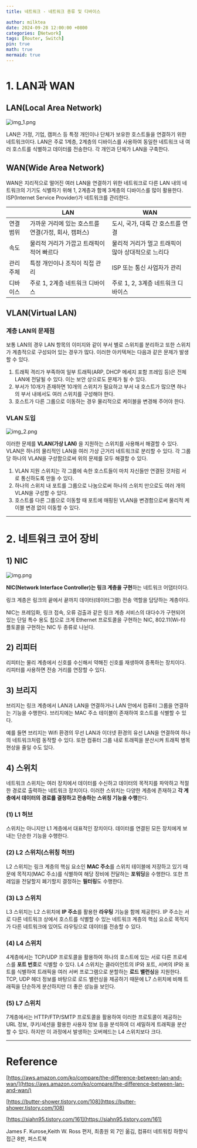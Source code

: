 ```yaml
---
title: 네트워크 - 네트워크 종류 및 디바이스

author: milktea
date: 2024-09-28 12:00:00 +0800
categories: [Network]
tags: [Router, Switch]
pin: true
math: true
mermaid: true
---
```


# 1. LAN과 WAN

## LAN(Local Area Network)

![img_1.png](/assets/img/posts/network/study-1-3/img_1.png)

LAN은 가정, 기업, 캠퍼스 등 특정 개인이나 단체가 보유한 호스트들을 연결하기 위한 네트워크이다.
LAN은 주로 1계층, 2계층의 디바이스를 사용하여 동일한 네트워크 내 여러 호스트를 식별하고 데이터를 전송한다.
각 개인과 단체가 LAN을 구축한다.

## WAN(Wide Area Network)

WAN은 지리적으로 떨어진 여러 LAN을 연결하기 위한 네트워크로 다른 LAN 내의 네트워크의 기기도 식별하기 위해 1, 2계층과 함께 3계층의 디바이스를 많이 활용한다.
ISP(Internet Service Provider)가 네트워크를 관리한다.

|       | LAN                             | WAN                          |
|-------|---------------------------------|------------------------------|
| 연결 범위 | 가까운 거리에 있는 호스트를 연결(가정, 회사, 캠퍼스) | 도시, 국가, 대륙 간 호스트를 연결 |
| 속도    | 물리적 거리가 가깝고 트래픽이 적어 빠르다         | 물리적 거리가 멀고 트래픽이 많아 상대적으로 느리다 |
| 관리 주체 | 특정 개인이나 조직이 직접 관리               | ISP 또는 통신 사업자가 관리            |
| 디바이스  | 주로 1, 2계층 네트워크 디바이스             | 주로 1, 2, 3계층 네트워크 디바이스       |

## VLAN(Virtual LAN)

### 계층 LAN의 문제점

보통 LAN의 경우 LAN 항목의 이미지와 같이 부서 별로 스위치를 분리하고 또한 스위치가 계층적으로 구성되어 있는 경우가 많다.
이러한 아키텍쳐는 다음과 같은 문제가 발생할 수 있다.

1. 트래픽 격리가 부족하여 일부 트래픽(ARP, DHCP 메세지 포함 프레임 등)은 전체 LAN에 전달될 수 있다. 이는 보안 상으로도 문제가 될 수 있다.
2. 부서가 10개가 존재하면 10개의 스위치가 필요하고 부서 내 호스트가 많으면 하나의 부서 내에서도 여러 스위치를 구성해야 한다.
3. 호스트가 다른 그룹으로 이동하는 경우 물리적으로 케이블을 변경해 주어야 한다.

### VLAN 도입

![img_2.png](/assets/img/posts/network/study-1-3/img_2.png)

이러한 문제를 **VLAN(가상 LAN)** 을 지원하는 스위치를 사용해서 해결할 수 있다.
VLAN은 하나의 물리적인 LAN을 여러 가상 근거리 네트워크로 분리할 수 있다.
각 그룹 당 하나의 VLAN을 구성함으로써 위의 문제를 모두 해결할 수 있다.

1. VLAN 지원 스위치는 각 그룹에 속한 호스트들이 마치 자신들만 연결된 것처럼 서로 통신하도록 만들 수 있다.
2. 하나의 스위치 내 포트를 그룹으로 나눔으로써 하나의 스위치 만으로도 여러 개의 VLAN을 구성할 수 있다.
3. 호스트를 다른 그룹으로 이동할 때 포트에 매핑된 VLAN을 변경함으로써 물리적 케이블 변경 없이 이동할 수 있다.

---

# 2. 네트워크 코어 장비

## 1) NIC

![img.png](/assets/img/posts/network/study-1-3/img.png)

**NIC(Network Interface Controller)는 링크 계층을 구현**하는 네트워크 어댑터이다.

링크 계층은 링크의 끝에서 끝까지 데이터(데이터그램) 전송 역할을 담당하는 계층이다.

NIC는 프레임화, 링크 접속, 오류 검출과 같은 링크 계층 서비스의 대다수가 구현되어 있는 단일 특수 용도 칩으로 크게 Ethernet 프로토콜을 구현하는 NIC, 802.11(Wi-fi) 플토콜을 구현하는 NIC 두 종류로 나뉜다.

## 2) 리피터

리피터는 물리 계층에서 신호를 수신해서 약해진 신호를 재생하여 증폭하는 장치이다.
리피터를 사용하면 전송 거리를 연장할 수 있다.

## 3) 브리지

브리지는 링크 계층에서 LAN과 LAN을 연결하거나 LAN 안에서 컴퓨터 그룹을 연결하는 기능을 수행한다.
브리지에는 MAC 주소 테이블이 존재하여 호스트를 식별할 수 있다.

예를 들면 브리지는 Wifi 환경의 무선 LAN과 이더넷 환경의 유선 LAN을 연결하여 하나의 네트워크처럼 동작할 수 있다.
또한 컴퓨터 그룹 내로 트래픽을 분산시켜 트래픽 병목 현상을 줄일 수도 있다.

## 4) 스위치

네트워크 스위치는 여러 장치에서 데이터를 수신하고 데이터의 목적지를 파악하고 적절한 경로로 출력하는 네트워크 장치이다.
이러한 스위치는 다양한 계층에 존재하고 **각 계층에서 데이터의 경로를 결정하고 전송하는 스위칭 기능을 수행**한다.

### (1) L1 허브

스위치는 아니지만 L1 계층에서 대표적인 장치이다. 데이터를 연결된 모든 장치에게 보내는 단순한 기능을 수행한다.

### (2) L2 스위치(스위칭 허브)

L2 스위치는 링크 계층의 핵심 요소인 **MAC 주소**를 스위치 테이블에 저장하고 있기 때문에 목적지(MAC 주소)를 식별하여 해당 장비에 전달하는 **포워딩**을 수행한다.
또한 프레임을 전달할지 폐기할지 결정하는 **필터링**도 수행한다.

### (3) L3 스위치

L3 스위치는 L2 스위치에 **IP 주소**를 활용한 **라우팅** 기능을 함께 제공한다.
IP 주소는 서로 다른 네트워크 상에서 호스트를 식별할 수 있는 네트워크 계층의 핵심 요소로 목적지가 다른 네트워크에 있어도 라우팅으로 데이터를 전송할 수 있다.

### (4) L4 스위치

4계층에서는 TCP/UDP 프로토콜을 활용하여 하나의 호스트에 있는 서로 다른 프로세스를 **포트 번호**로 식별할 수 있다.
L4 스위치는 클라이언트의 IP와 포트, 서버의 IP와 포트를 식별하여 트래픽을 여러 서버 프로그램으로 분할하는 **로드 밸런싱**을 지원한다.
TCP, UDP 헤더 정보를 바탕으로 로드 밸런싱을 제공하기 때문에 L7 스위치에 비해 트래픽을 단순하게 분산하지만 더 좋은 성능을 보인다.

### (5) L7 스위치

7계층에서는 HTTP/FTP/SMTP 프로토콜을 활용하여 이러한 프로토콜이 제공하는 URL 정보, 쿠키/세션을 활용한 사용자 정보 등을 분석하여 더 세밀하게 트래픽을 분산할 수 있다.
하지만 이 과정에서 발생하는 오버헤드는 L4 스위치보다 크다.


---
# Reference

[https://aws.amazon.com/ko/compare/the-difference-between-lan-and-wan/](https://aws.amazon.com/ko/compare/the-difference-between-lan-and-wan/)

[https://butter-shower.tistory.com/108](https://butter-shower.tistory.com/108)

[https://siahn95.tistory.com/161](https://siahn95.tistory.com/161)

James F. Kurose,Keith W. Ross 편저, 최종원 외 7인 옮김, 컴퓨터 네트워킹 하향식 접근 8판, 퍼스트북

